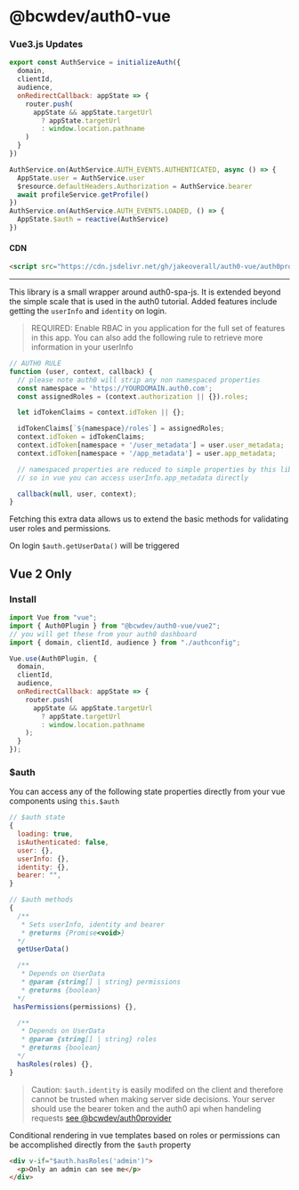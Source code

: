 # @bcwdev/auth0-vue 

### Vue3.js Updates

```AuthService.js
export const AuthService = initializeAuth({
  domain,
  clientId,
  audience,
  onRedirectCallback: appState => {
    router.push(
      appState && appState.targetUrl
        ? appState.targetUrl
        : window.location.pathname
    )
  }
})

AuthService.on(AuthService.AUTH_EVENTS.AUTHENTICATED, async () => {
  AppState.user = AuthService.user
  $resource.defaultHeaders.Authorization = AuthService.bearer
  await profileService.getProfile()
})
AuthService.on(AuthService.AUTH_EVENTS.LOADED, () => {
  AppState.$auth = reactive(AuthService)
})

```

#### CDN
```html
<script src="https://cdn.jsdelivr.net/gh/jakeoverall/auth0-vue/auth0provider.min.js">
```

----------------------------------------------------

This library is a small wrapper around auth0-spa-js. It is extended beyond the simple scale that is used in the auth0 tutorial. Added features include getting the `userInfo` and `identity` on login.

> REQUIRED: Enable RBAC in you application for the full set of features in this app. You can also add the following rule to retrieve more information in your userInfo

```javascript
// AUTH0 RULE
function (user, context, callback) {
  // please note auth0 will strip any non namespaced properties
  const namespace = 'https://YOURDOMAIN.auth0.com';
  const assignedRoles = (context.authorization || {}).roles;

  let idTokenClaims = context.idToken || {};

  idTokenClaims[`${namespace}/roles`] = assignedRoles;
  context.idToken = idTokenClaims;
  context.idToken[namespace + '/user_metadata'] = user.user_metadata;
  context.idToken[namespace + '/app_metadata'] = user.app_metadata;

  // namespaced properties are reduced to simple properties by this libary
  // so in vue you can access userInfo.app_metadata directly

  callback(null, user, context);
}
```

Fetching this extra data allows us to extend the basic methods for validating user roles and permissions.

On login `$auth.getUserData()` will be triggered

## Vue 2 Only

### Install 

```javascript
import Vue from "vue";
import { Auth0Plugin } from "@bcwdev/auth0-vue/vue2";
// you will get these from your auth0 dashboard
import { domain, clientId, audience } from "./authconfig";

Vue.use(Auth0Plugin, {
  domain,
  clientId,
  audience,
  onRedirectCallback: appState => {
    router.push(
      appState && appState.targetUrl
        ? appState.targetUrl
        : window.location.pathname
    );
  }
});
```

### \$auth

You can access any of the following state properties directly from your vue components using `this.$auth`

```javascript
// $auth state
{
  loading: true,
  isAuthenticated: false,
  user: {},
  userInfo: {},
  identity: {},
  bearer: "",
}

// $auth methods
{
  /**
   * Sets userInfo, identity and bearer
   * @returns {Promise<void>}
  */
  getUserData()

  /**
   * Depends on UserData
   * @param {string[] | string} permissions
   * @returns {boolean}
  */
 hasPermissions(permissions) {},

  /**
   * Depends on UserData
   * @param {string[] | string} roles
   * @returns {boolean}
  */
  hasRoles(roles) {},
}

```

> Caution: `$auth.identity` is easily modifed on the client and therefore cannot be trusted when making server side decisions. Your server should use the bearer token and the auth0 api when handeling requests [see @bcwdev/auth0provider]('https://www.npmjs.com/package/@bcwdev/auth0provider')

Conditional rendering in vue templates based on roles or permissions can be accomplished directly from the `$auth` property

```html
<div v-if="$auth.hasRoles('admin')">
  <p>Only an admin can see me</p>
</div>
```

